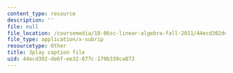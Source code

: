 ```yaml
---
content_type: resource
description: ''
file: null
file_location: /coursemedia/18-06sc-linear-algebra-fall-2011/44ecd302de6fee32877c179b339ca873_My5w4MXWBew.srt
file_type: application/x-subrip
resourcetype: Other
title: 3play caption file
uid: 44ecd302-de6f-ee32-877c-179b339ca873
---
```

